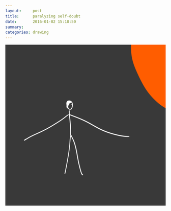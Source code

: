```yaml
---
layout:     post
title:      paralyzing self-doubt
date:       2016-01-02 15:18:50
summary:    
categories: drawing
---
```

![paralyzing self-doubt](/images/_diary/paralyzing-self-doubt.png "DON'T")
